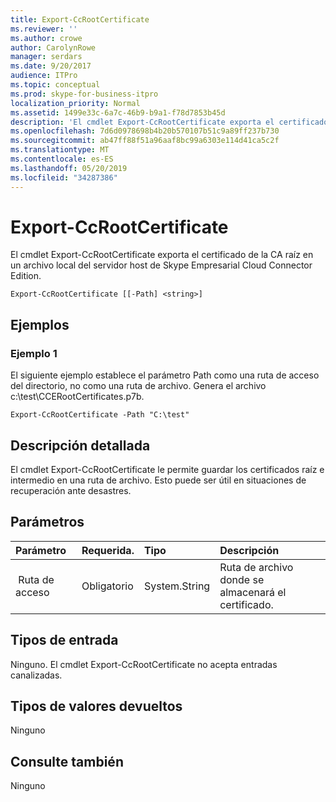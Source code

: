 ```yaml
---
title: Export-CcRootCertificate
ms.reviewer: ''
ms.author: crowe
author: CarolynRowe
manager: serdars
ms.date: 9/20/2017
audience: ITPro
ms.topic: conceptual
ms.prod: skype-for-business-itpro
localization_priority: Normal
ms.assetid: 1499e33c-6a7c-46b9-b9a1-f78d7853b45d
description: 'El cmdlet Export-CcRootCertificate exporta el certificado de la CA raíz en un archivo local del servidor host de Skype Empresarial Cloud Connector Edition. '
ms.openlocfilehash: 7d6d0978698b4b20b570107b51c9a89ff237b730
ms.sourcegitcommit: ab47ff88f51a96aaf8bc99a6303e114d41ca5c2f
ms.translationtype: MT
ms.contentlocale: es-ES
ms.lasthandoff: 05/20/2019
ms.locfileid: "34287386"
---
```

# <a name="export-ccrootcertificate"></a>Export-CcRootCertificate
 
El cmdlet Export-CcRootCertificate exporta el certificado de la CA raíz en un archivo local del servidor host de Skype Empresarial Cloud Connector Edition.  
  
```
Export-CcRootCertificate [[-Path] <string>]
```

## <a name="examples"></a>Ejemplos
<a name="Examples"> </a>

### <a name="example-1"></a>Ejemplo 1

El siguiente ejemplo establece el parámetro Path como una ruta de acceso del directorio, no como una ruta de archivo. Genera el archivo c:\test\CCERootCertificates.p7b.
  
```
Export-CcRootCertificate -Path "C:\test" 
```

## <a name="detailed-description"></a>Descripción detallada
<a name="DetailedDescription"> </a>

El cmdlet Export-CcRootCertificate le permite guardar los certificados raíz e intermedio en una ruta de archivo. Esto puede ser útil en situaciones de recuperación ante desastres.  
  
## <a name="parameters"></a>Parámetros
<a name="DetailedDescription"> </a>

|**Parámetro**|**Requerida.**|**Tipo**|**Descripción**|
|:-----|:-----|:-----|:-----|
| Ruta de acceso  <br/> |Obligatorio  <br/> |System.String  <br/> |Ruta de archivo donde se almacenará el certificado.   <br/> |
   
## <a name="input-types"></a>Tipos de entrada
<a name="InputTypes"> </a>

Ninguno. El cmdlet Export-CcRootCertificate no acepta entradas canalizadas.  
  
## <a name="return-types"></a>Tipos de valores devueltos
<a name="ReturnTypes"> </a>

Ninguno 
  
## <a name="see-also"></a>Consulte también
<a name="ReturnTypes"> </a>

Ninguno
  

